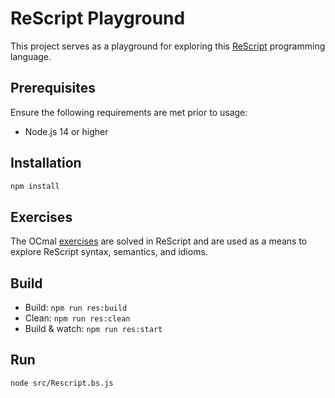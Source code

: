 # ReScript Playground

This project serves as a playground for exploring this [ReScript](https://rescript-lang.org/) programming language.

## Prerequisites

Ensure the following requirements are met prior to usage:

- Node.js 14 or higher

## Installation

```sh
npm install
```

## Exercises

The OCmal [exercises](https://ocaml.org/problems) are solved in ReScript and are used as a means to explore ReScript syntax, semantics, and idioms.

## Build

- Build: `npm run res:build`
- Clean: `npm run res:clean`
- Build & watch: `npm run res:start`

## Run

```sh
node src/Rescript.bs.js
```

